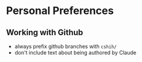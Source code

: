 # Personal Preferences
## Working with Github
- always prefix github branches with `cshih/`
- don't include text about being authored by Claude
